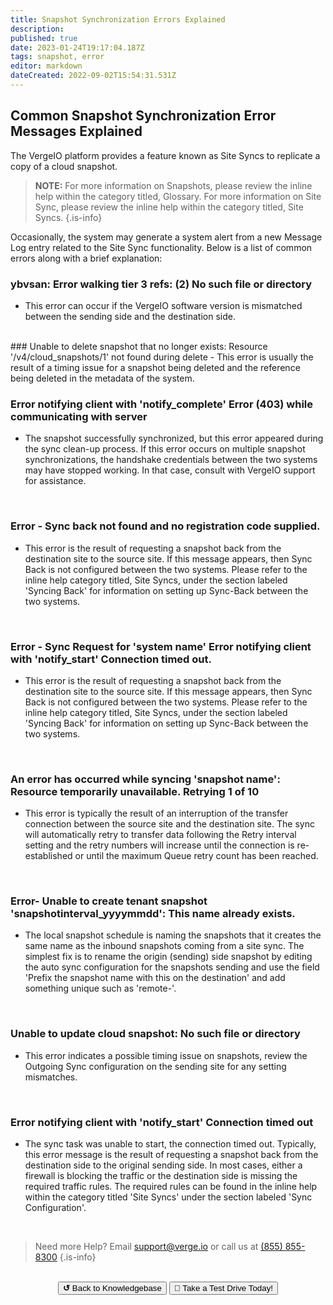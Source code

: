 ```yaml
---
title: Snapshot Synchronization Errors Explained
description: 
published: true
date: 2023-01-24T19:17:04.187Z
tags: snapshot, error
editor: markdown
dateCreated: 2022-09-02T15:54:31.531Z
---
```


## Common Snapshot Synchronization Error Messages Explained

The VergeIO platform provides a feature known as Site Syncs to replicate a copy of a cloud snapshot.

> **NOTE:** For more information on Snapshots, please review the inline help within the category titled, Glossary. For more information on Site Sync, please review the inline help within the category titled, Site Syncs.
{.is-info}

Occasionally, the system may generate a system alert from a new Message Log entry related to the Site Sync functionality. Below is a list of common errors along with a brief explanation:
<br>

### ybvsan: Error walking tier 3 refs: (2) No such file or directory
- This error can occur if the VergeIO software version is mismatched between the sending side and the destination side.
<br>
### Unable to delete snapshot that no longer exists: Resource '/v4/cloud_snapshots/1' not found during delete
- This error is usually the result of a timing issue for a snapshot being deleted and the reference being deleted in the metadata of the system.
<br>
   
### Error notifying client with 'notify_complete' Error (403) while communicating with server
- The snapshot successfully synchronized, but this error appeared during the sync clean-up process. If this error occurs on multiple snapshot synchronizations, the handshake credentials between the two systems may have stopped working. In that case, consult with VergeIO support for assistance.
<br>

### Error - Sync back not found and no registration code supplied.

- This error is the result of requesting a snapshot back from the destination site to the source site. If this message appears, then Sync Back is not configured between the two systems.  Please refer to the inline help category titled, Site Syncs, under the section labeled 'Syncing Back' for information on setting up Sync-Back between the two systems.
<br>

### Error - Sync Request for 'system name' Error notifying client with 'notify_start' Connection timed out.
- This error is the result of requesting a snapshot back from the destination site to the source site.  If this message appears, then Sync Back is not configured between the two systems.  Please refer to the inline help category titled, Site Syncs, under the section labeled 'Syncing Back' for information on setting up Sync-Back between the two systems.
<br>

### An error has occurred while syncing 'snapshot name': Resource temporarily unavailable. Retrying 1 of 10
- This error is typically the result of an interruption of the transfer connection between the source site and the destination site.  The sync will automatically retry to transfer data following the Retry interval setting and the retry numbers will increase until the connection is re-established or until the maximum Queue retry count has been reached.
<br>

### Error- Unable to create tenant snapshot 'snapshotinterval_yyyymmdd': This name already exists.
- The local snapshot schedule is naming the snapshots that it creates the same name as the inbound snapshots coming from a site sync.  The simplest fix is to rename the origin (sending) side snapshot by editing the auto sync configuration for the snapshots sending and use the field 'Prefix the snapshot name with this on the destination' and add something unique such as 'remote-'.
<br>

### Unable to update cloud snapshot: No such file or directory
- This error indicates a possible timing issue on snapshots, review the Outgoing Sync configuration on the sending site for any setting mismatches.
<br>

### Error notifying client with 'notify_start' Connection timed out
- The sync task was unable to start, the connection timed out.  Typically, this error message is the result of requesting a snapshot back from the destination side to the original sending side.  In most cases, either a firewall is blocking the traffic or the destination side is missing the required traffic rules.  The required rules can be found in the inline help within the category titled 'Site Syncs' under the section labeled 'Sync Configuration'.

<br>

> Need more Help? Email <a href="mailto:support@verge.io?subject=Support Inquiry" target="_blank" rel="noopener noreferrer">support@verge.io</a> or call us at <a href="tel:+855-855-8300">(855) 855-8300</a>
{.is-info}

<br>
<div style="text-align: center">
  <a href="https://wiki.verge.io/en/public/kb"><button class="button-grey"> <b>↺</b> Back to Knowledgebase</button></a>
<a href="https://www.verge.io/test-drive"><button class="button-orange">🚗 Take a Test Drive Today!</button></a>
</div>